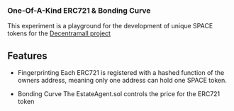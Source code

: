 ### One-Of-A-Kind ERC721 & Bonding Curve
This experiment is a playground for the development of unique SPACE tokens for the [Decentramall project](https://github.com/decentramall/decentramall) 

## Features
- Fingerprinting
Each ERC721 is registered with a hashed function of the owners address, meaning only one address can hold one SPACE token.

- Bonding Curve
The EstateAgent.sol controls the price for the ERC721 token